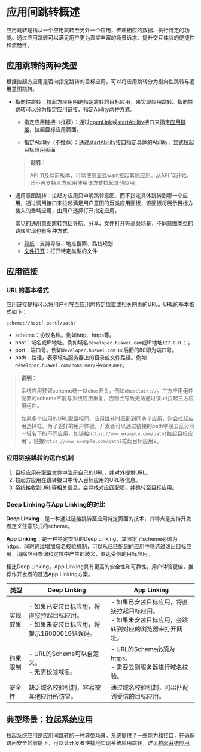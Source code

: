 # 应用间跳转概述

应用跳转是指从一个应用跳转至另外一个应用，传递相应的数据、执行特定的功能。通过应用跳转可以满足用户更为真实丰富的场景诉求、提升交互体验的便捷性和流畅性。


## 应用跳转的两种类型

根据拉起方应用是否向指定跳转的目标应用，可以将应用跳转分为指向性跳转与通用意图跳转。

- 指向性跳转：拉起方应用明确指定跳转的目标应用，来实现应用跳转。指向性跳转可以分为指定应用链接、指定Ability两种方式。

    - 指定应用链接（推荐）：通过[openLink](../reference/apis-ability-kit/js-apis-inner-application-uiAbilityContext.md#uiabilitycontextopenlink12)或[startAbility](../reference/apis-ability-kit/js-apis-inner-application-uiAbilityContext.md#uiabilitycontextstartability)接口来指定[应用链接](#应用链接)，拉起目标应用页面。


    - 指定Ability（不推荐）：通过[startAbility](../reference/apis-ability-kit/js-apis-inner-application-uiAbilityContext.md#uiabilitycontextstartability)接口指定具体的Ability，显式拉起目标应用页面。

    > **说明：**
    >
    > API 11及以前版本，可以使用显式want拉起其他应用。从API 12开始，已不再支持三方应用使用该方式拉起其他应用。

- 通用意图跳转：拉起方应用只申明跳转意图、而不指定具体跳转到哪一个应用，通过调用接口来拉起满足用户意图的垂类应用面板，该面板将展示目标方接入的垂域应用，由用户选择打开指定应用。

    常见的通用意图跳转包括导航、分享、文件打开等高频场景，不同意图类型的跳转实现也有多种方式。

    - [导航](start-intent-panel.md)：支持导航、地点搜索、路线规划
    - [文件打开](file-processing-apps-startup.md)：打开特定类型的文件<!--RP1-->
    <!--RP1End-->

## 应用链接

### URL的基本格式

应用链接是指可以将用户引导至应用内特定位置或相关网页的URL。URL的基本格式如下：
```
scheme://host[:port]/path/
```

- scheme：协议名称。例如http、https等。
- host：域名或IP地址。例如域名`developer.huawei.com`或IP地址`127.0.0.1`；
- port：端口号。例如`developer.huawei.com:80`后面的80即为端口号。
- path：路径，表示域名服务器上的目录或文件路径。例如`developer.huawei.com/consumer/`中`consumer`。

> **说明：**
> 
> 系统应用预留scheme统一以`ohos`开头，例如`ohosclock://`。三方应用组件配置的scheme不能与系统应用重复，否则会导致无法通过该uri拉起三方应用组件。 
> 
> 如果多个应用的URL配置相同，应用跳转时匹配到同多个应用，则会拉起应用选择框。为了更好的用户体验，开发者可以通过链接的path字段去区分同一域名下的不同应用，如链接`https://www.example.com/path1`拉起目标应用1，链接`https://www.example.com/path2`拉起目标应用2。

### 应用链接跳转的运作机制

1. 目标应用在配置文件中注册自己的URL，并对外提供URL。
2. 拉起方应用在跳转接口中传入目标应用的URL等信息。
3. 系统接收到URL等相关信息，会寻找对应匹配项，并跳转至目标应用。


### Deep Linking与App Linking的对比

**Deep Linking**：是一种通过链接跳转至应用特定页面的技术，其特点是支持开发者定义任意形式的scheme。

**App Linking**：是一种特定类型的Deep Linking，其限定了scheme必须为https，同时通过增加域名校验机制，可以从已匹配到的应用中筛选过滤出目标应用，消除应用查询和定位中产生的歧义，直达受信的目标应用。

相比Deep Linking，App Linking具有更高的安全性和可靠性，用户体验更佳，推荐作开发者的首选App Linking方案。

| 类型 | Deep Linking | App Linking |
| -------- | -------- |-------- |
| 实现效果 | - 如果已安装目标应用，将直接拉起目标应用。<br/> - 如果未安装目标应用，将提示16000019错误码。 | - 如果已安装目标应用，将直接拉起目标应用。<br/> - 如果未安装目标应用，会跳转到对应的浏览器来打开网址。 |
| 约束限制 | - URL的Scheme可以自定义。<br/> - 无需校验域名。 | - URL的Scheme必须为https。<br/> - 需要云侧服务器进行域名校验。|
| 安全性 | 缺乏域名校验机制，容易被其他应用所仿冒。| 通过域名校验机制，可以匹配到受信的目标应用。|



## 典型场景：拉起系统应用

拉起系统应用是应用间跳转的一种典型场景。系统提供了一些能力和接口，在确保访问安全的前提下，可以让开发者快捷地实现系统应用跳转，详见[拉起系统应用](system-app-startup.md)。

